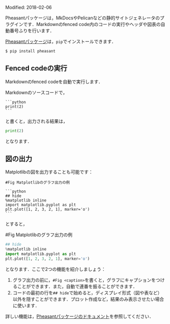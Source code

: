 Modified: 2018-02-06

Pheasantパッケージは，MkDocsやPelicanなどの静的サイトジェネレータのプラグインです．Markdownのfenced code内のコードの実行やヘッダや図表の自動番号ふりを行います．

<!-- PELICAN_END_SUMMARY -->

[Pheasantパッケージ](https://pheasant.daizutabi.net/)は，`pip`でインストールできます．

```bash
$ pip install pheasant
```

## Fenced codeの実行


Markdownのfenced codeを自動で実行します．

Markdownのソースコードで，

~~~
```python
print(2)
```
~~~

と書くと，出力される結果は，

```python
print(2)
```

となります．

## 図の出力

Matplotlibの図を出力することも可能です：


~~~
#Fig Matplotlibのグラフ出力の例

```python
## hide
%matplotlib inline
import matplotlib.pyplot as plt
plt.plot([1, 2, 3, 2, 1], marker='o')
```
~~~

とすると，

#Fig Matplotlibのグラフ出力の例

```python
## hide
%matplotlib inline
import matplotlib.pyplot as plt
plt.plot([1, 2, 3, 2, 1], marker='o')
```

となります．ここで2つの機能を紹介しましょう：

1. グラフ出力の前に，`#Fig <caption>`を書くと，グラフにキャプションをつけることができます．また，自動で連番を振ることができます．
1. コードの最初の行を`## hide`で始めると，ディスプレイ形式（図や表など）以外を隠すことができます．プロット作成など，結果のみ表示させたい場合に使います．

詳しい機能は，[Pheasantパッケージのドキュメント](https://pheasant.daizutabi.net/)を参照してください．
